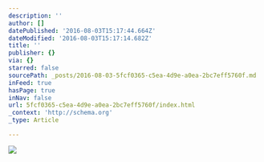 ```yaml
---
description: ''
author: []
datePublished: '2016-08-03T15:17:44.664Z'
dateModified: '2016-08-03T15:17:14.682Z'
title: ''
publisher: {}
via: {}
starred: false
sourcePath: _posts/2016-08-03-5fcf0365-c5ea-4d9e-a0ea-2bc7eff5760f.md
inFeed: true
hasPage: true
inNav: false
url: 5fcf0365-c5ea-4d9e-a0ea-2bc7eff5760f/index.html
_context: 'http://schema.org'
_type: Article

---
```

![](https://the-grid-user-content.s3-us-west-2.amazonaws.com/1d910e34-bba3-4247-97ff-42a441ef3293.jpg)